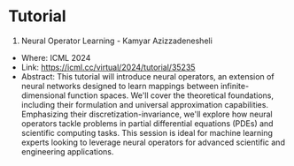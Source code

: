 # Tutorial

1. Neural Operator Learning - Kamyar Azizzadenesheli
- Where: ICML 2024
- Link: https://icml.cc/virtual/2024/tutorial/35235
- Abstract: This tutorial will introduce neural operators, an extension of neural networks designed to learn mappings between infinite-dimensional function spaces. We'll cover the theoretical foundations, including their formulation and universal approximation capabilities. Emphasizing their discretization-invariance, we'll explore how neural operators tackle problems in partial differential equations (PDEs) and scientific computing tasks. This session is ideal for machine learning experts looking to leverage neural operators for advanced scientific and engineering applications.